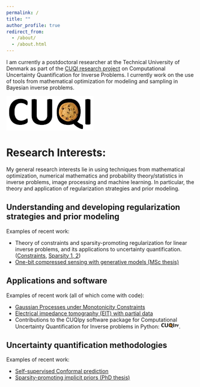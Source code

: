 ```yaml
---
permalink: /
title: ""
author_profile: true
redirect_from: 
  - /about/
  - /about.html
---
```


I am currently a postdoctoral researcher at the Technical University of Denmark as part of the [CUQI research project](https://sites.dtu.dk/cuqi) on Computational Uncertainty Quantification for Inverse Problems. I currently work on the use of tools from mathematical optimization for modeling and sampling in Bayesian inverse problems.

[<img src="images/imgs/cuqi.jpg">](https://sites.dtu.dk/cuqi) 

Research Interests:
======

My general research interests lie in using techniques from mathematical optimization, numerical mathematics and probability theory/statistics in inverse problems, image processing and machine learning. In particular, the theory and application of regularization strategies and prior modeling.


Understanding and developing regularization strategies and prior modeling
-------------------
<!-- Write a small description here
Well chosen regularization and priors has various benefits. It allows us to still obtain good reconstructions even if the amount of data is limited or the data is heavily corrupted. It also allows us to increase the efficiency of the reconstruction when combined with efficient. But designing these regularization and priors can be difficult, with there generally being a trade-off between the complexity of the information we try to promote and the efficiency of the algorithms.
-->

Examples of recent work:
- Theory of constraints and sparsity-promoting regularization for linear inverse problems, and its applications to uncertainty quantification. ([Constraints](https://scholar.google.com/citations?view_op=view_citation&hl=en&user=uCQwNJoAAAAJ&citation_for_view=uCQwNJoAAAAJ:d1gkVwhDpl0C), [Sparsity 1](https://scholar.google.com/citations?view_op=view_citation&hl=en&user=uCQwNJoAAAAJ&citation_for_view=uCQwNJoAAAAJ:9yKSN-GCB0IC)[, 2](https://scholar.google.com/citations?view_op=view_citation&hl=en&user=uCQwNJoAAAAJ&citation_for_view=uCQwNJoAAAAJ:u-x6o8ySG0sC))
- [One-bit compressed sensing with generative models (MSc thesis)](https://scholar.google.com/citations?view_op=view_citation&hl=en&user=uCQwNJoAAAAJ&citation_for_view=uCQwNJoAAAAJ:IjCSPb-OGe4C)



Applications and software
-------------------
<!-- Write a small description here
In real-world applications, data is often limited and/or corrupted, whilst the size of the problems are very large. They therefore greatly benefit of well designed regularization and priors to make most of the data.

Many applied scientists are not familiar with the mathematical and/or computatational details of these regularization strategies and prior models. Therefore, it is very important to make these tools available to them by means of easy-to-use software. 
-->

Examples of recent work (all of which come with code):
- [Gaussian Processes under Monotonicity Constraints](https://scholar.google.com/citations?view_op=view_citation&hl=en&user=uCQwNJoAAAAJ&citation_for_view=uCQwNJoAAAAJ:eQOLeE2rZwMC)
- [Electrical impedance tomography (EIT) with partial data](https://scholar.google.com/citations?view_op=view_citation&hl=en&user=uCQwNJoAAAAJ&citation_for_view=uCQwNJoAAAAJ:2osOgNQ5qMEC)
- Contributions to the CUQIpy software package for Computational Uncertainty Quantification for Inverse problems in Python: [<img src="images/imgs/cuqipy.png" width="10%" height="10%">](https://cuqi-dtu.github.io/CUQIpy/).



Uncertainty quantification methodologies
-------------------
<!-- Write a small description here
Different regularization strategies and prior models will result in different reconstructions; each can be equally valid for the purpose at hand. It is beneficial to study how certain we are of our reconstruction in order to make good conclusions and well-informed decisions. The field of uncertainty quantification provides us with tools to study the uncertainty of our reconstructions. However, there are many different approaches to uncertainty quantification, each of which comes with different guarantees and limitations.
-->

Examples of recent work:
- [Self-supervised Conformal prediction](https://scholar.google.com/citations?view_op=view_citation&hl=en&user=uCQwNJoAAAAJ&citation_for_view=uCQwNJoAAAAJ:zYLM7Y9cAGgC)
- [Sparsity-promoting implicit priors (PhD thesis)](https://scholar.google.com/citations?view_op=view_citation&hl=en&user=uCQwNJoAAAAJ&citation_for_view=uCQwNJoAAAAJ:Tyk-4Ss8FVUC)
